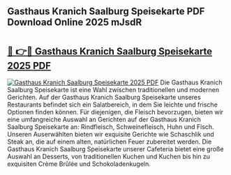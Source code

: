## Gasthaus Kranich Saalburg Speisekarte PDF Download Online 2025 mJsdR

# <h2><a href="http://gcacuh6.nevu.top/?p=Gasthaus+Kranich+Saalburg+Speisekarte">🔗 👉🔴 Gasthaus Kranich Saalburg Speisekarte 2025 PDF</a></h2>

[![Gasthaus Kranich Saalburg Speisekarte 2025 PDF](https://i.imgur.com/dBaPXMq.png)](http://gcacuh6.nevu.top/?p=Gasthaus+Kranich+Saalburg+Speisekarte)
Die Gasthaus Kranich Saalburg Speisekarte ist eine Wahl zwischen traditionellen und modernen Gerichten. Auf der Gasthaus Kranich Saalburg Speisekarte unseres Restaurants befindet sich ein Salatbereich, in dem Sie leichte und frische Optionen finden können. Für diejenigen, die Fleisch bevorzugen, bieten wir eine umfangreiche Auswahl an Gerichten auf der Gasthaus Kranich Saalburg Speisekarte an: Rindfleisch, Schweinefleisch, Huhn und Fisch. Unseren Auserwählten bieten wir exquisite Gerichte wie Schaschlik und Steak an, die auf einem alten, natürlichen Feuer zubereitet werden. Die Gasthaus Kranich Saalburg Speisekarte unserer Cafeteria bietet eine große Auswahl an Desserts, von traditionellen Kuchen und Kuchen bis hin zu exquisiten Crème Brûlée und Schokoladenkugeln.
